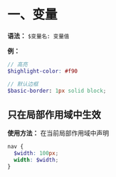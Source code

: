 # 一、变量
  **语法：** `$变量名: 变量值`

  **例：**
  ```scss
  // 高亮
  $highlight-color: #f90

  // 默认边框
  $basic-border: 1px solid block;
  ```
  
  ## 只在局部作用域中生效
  **使用方法：** 在当前局部作用域中声明

  ```scss
  nav {
    $width: 100px;
    width: $width;
  }
  ```
